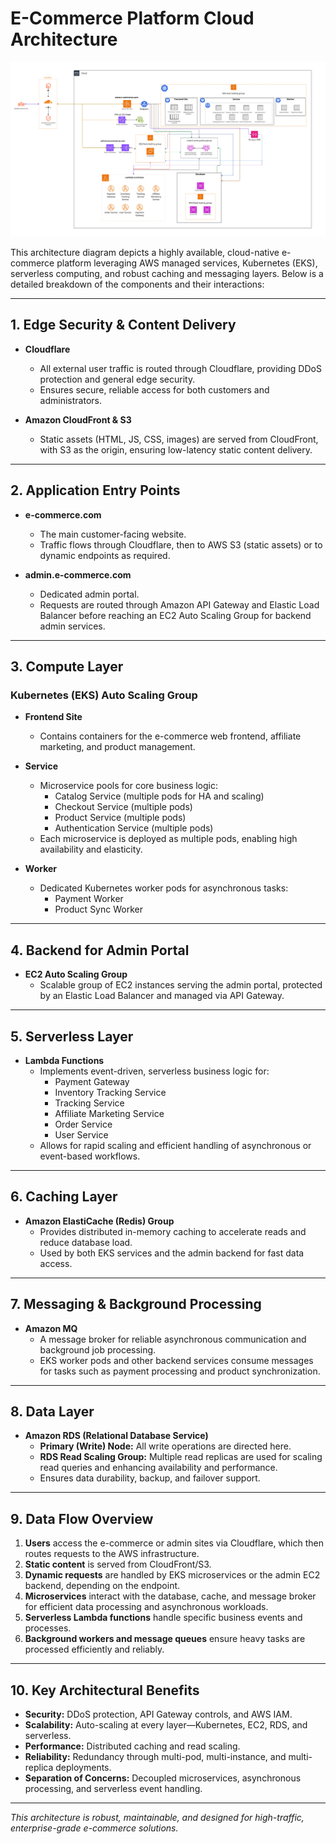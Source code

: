 # E-Commerce Platform Cloud Architecture

![e-commerce cloud architecture diagram](image/architecture-diagram.jpg)


This architecture diagram depicts a highly available, cloud-native e-commerce platform leveraging AWS managed services, Kubernetes (EKS), serverless computing, and robust caching and messaging layers. Below is a detailed breakdown of the components and their interactions:

---

## 1. Edge Security & Content Delivery

- **Cloudflare**
  - All external user traffic is routed through Cloudflare, providing DDoS protection and general edge security.
  - Ensures secure, reliable access for both customers and administrators.

- **Amazon CloudFront & S3**
  - Static assets (HTML, JS, CSS, images) are served from CloudFront, with S3 as the origin, ensuring low-latency static content delivery.

---

## 2. Application Entry Points

- **e-commerce.com**
  - The main customer-facing website.
  - Traffic flows through Cloudflare, then to AWS S3 (static assets) or to dynamic endpoints as required.

- **admin.e-commerce.com**
  - Dedicated admin portal.
  - Requests are routed through Amazon API Gateway and Elastic Load Balancer before reaching an EC2 Auto Scaling Group for backend admin services.

---

## 3. Compute Layer

### Kubernetes (EKS) Auto Scaling Group

- **Frontend Site**
  - Contains containers for the e-commerce web frontend, affiliate marketing, and product management.

- **Service**
  - Microservice pools for core business logic:
    - Catalog Service (multiple pods for HA and scaling)
    - Checkout Service (multiple pods)
    - Product Service (multiple pods)
    - Authentication Service (multiple pods)
  - Each microservice is deployed as multiple pods, enabling high availability and elasticity.

- **Worker**
  - Dedicated Kubernetes worker pods for asynchronous tasks:
    - Payment Worker
    - Product Sync Worker

---

## 4. Backend for Admin Portal

- **EC2 Auto Scaling Group**
  - Scalable group of EC2 instances serving the admin portal, protected by an Elastic Load Balancer and managed via API Gateway.

---

## 5. Serverless Layer

- **Lambda Functions**
  - Implements event-driven, serverless business logic for:
    - Payment Gateway
    - Inventory Tracking Service
    - Tracking Service
    - Affiliate Marketing Service
    - Order Service
    - User Service
  - Allows for rapid scaling and efficient handling of asynchronous or event-based workflows.

---

## 6. Caching Layer

- **Amazon ElastiCache (Redis) Group**
  - Provides distributed in-memory caching to accelerate reads and reduce database load.
  - Used by both EKS services and the admin backend for fast data access.

---

## 7. Messaging & Background Processing

- **Amazon MQ**
  - A message broker for reliable asynchronous communication and background job processing.
  - EKS worker pods and other backend services consume messages for tasks such as payment processing and product synchronization.

---

## 8. Data Layer

- **Amazon RDS (Relational Database Service)**
  - **Primary (Write) Node:** All write operations are directed here.
  - **RDS Read Scaling Group:** Multiple read replicas are used for scaling read queries and enhancing availability and performance.
  - Ensures data durability, backup, and failover support.

---

## 9. Data Flow Overview

1. **Users** access the e-commerce or admin sites via Cloudflare, which then routes requests to the AWS infrastructure.
2. **Static content** is served from CloudFront/S3.
3. **Dynamic requests** are handled by EKS microservices or the admin EC2 backend, depending on the endpoint.
4. **Microservices** interact with the database, cache, and message broker for efficient data processing and asynchronous workloads.
5. **Serverless Lambda functions** handle specific business events and processes.
6. **Background workers and message queues** ensure heavy tasks are processed efficiently and reliably.

---

## 10. Key Architectural Benefits

- **Security:** DDoS protection, API Gateway controls, and AWS IAM.
- **Scalability:** Auto-scaling at every layer—Kubernetes, EC2, RDS, and serverless.
- **Performance:** Distributed caching and read scaling.
- **Reliability:** Redundancy through multi-pod, multi-instance, and multi-replica deployments.
- **Separation of Concerns:** Decoupled microservices, asynchronous processing, and serverless event handling.

---

_This architecture is robust, maintainable, and designed for high-traffic, enterprise-grade e-commerce solutions._
